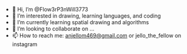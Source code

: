 - 👋 Hi, I’m @Flow3rP3nWill3773
- 👀 I’m interested in drawing, learning languages, and coding 
- 🌱 I’m currently learning spatial drawing and algorithms
- 💞️ I’m looking to collaborate on ...
- 📫 How to reach me: anjellom469@gmail.com or jello_the_fellow on instagram

<!---
Flow3rP3nWill3773/Flow3rP3nWill3773 is a ✨ special ✨ repository because its `README.md` (this file) appears on your GitHub profile.
You can click the Preview link to take a look at your changes.
--->
